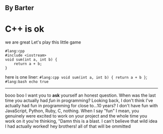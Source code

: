 ## By Barter
# C++ is ok
we are great
Let's play this little game
```
#lang:cpp
#include <iostream>  
void sum(int a, int b) {   
    return a + b;
}
```
here is one liner: `#lang:cpp void sum(int a, int b) { return a + b }`;
`#lang:bash echo true`

---
booo boo
I want you to **ask** yourself an honest question. When was the last time you actually had _fun_ in programming? Looking back, I don't think I've actually had fun in programming for close to...10 years? I don't have fun with JavaScript, Python, Ruby, C, nothing. When I say "fun" I mean, you genuinely were excited to work on your project and the whole time you work on it you're thinking, "Damn this is a blast. I can't believe that wild idea I had actually worked!
hey brothers!
all of that will be ommitted